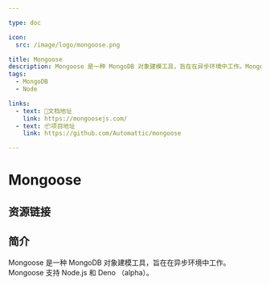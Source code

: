 ```yaml
---

type: doc

icon:
  src: /image/logo/mongoose.png

title: Mongoose
description: Mongoose 是一种 MongoDB 对象建模工具，旨在在异步环境中工作。Mongoose 支持 Node.js 和 Deno （alpha）。
tags:
  - MongoDB
  - Node

links:
  - text: 📖文档地址
    link: https://mongoosejs.com/
  - text: 📦项目地址
    link: https://github.com/Automattic/mongoose

---
```


<ShowLogo />

# Mongoose

<ShowTags />

<ShowBreadcrumb />

## 资源链接

<ShowLinks />

## 简介

Mongoose 是一种 MongoDB 对象建模工具，旨在在异步环境中工作。Mongoose 支持 Node.js 和 Deno （alpha）。
